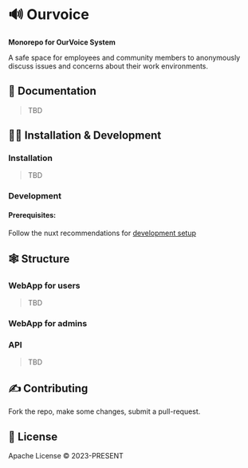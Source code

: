 # 🔊 Ourvoice

<b>Monorepo for OurVoice System </b>

A safe space for employees and community members to anonymously discuss issues and concerns about their work environments.

## 📖 Documentation

> TBD

## 🐱‍💻 Installation & Development

### Installation

> TBD

### Development

#### Prerequisites:

Follow the nuxt recommendations for [development setup](https://nuxt.com/docs/getting-started/installation#prerequisites)

## 🕸️ Structure

### WebApp for users

> TBD

### WebApp for admins

>

### API

> TBD

## ✍️ Contributing

Fork the repo, make some changes, submit a pull-request.

## 📝 License

Apache License © 2023-PRESENT
